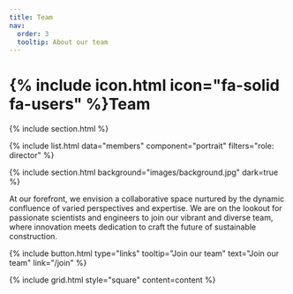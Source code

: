 ```yaml
---
title: Team
nav:
  order: 3
  tooltip: About our team
---
```


# {% include icon.html icon="fa-solid fa-users" %}Team

{% include section.html %}

{% include list.html data="members" component="portrait" filters="role: director" %}

<!-- {% include list.html data="members" component="portrait" filters="role: ^(?!pi$)" %} -->

{% include section.html background="images/background.jpg" dark=true %}

At our forefront, we envision a collaborative space nurtured by the dynamic confluence of varied perspectives and expertise. We are on the lookout for passionate scientists and engineers to join our vibrant and diverse team, where innovation meets dedication to craft the future of sustainable construction.

{%
  include button.html
  type="links"
  tooltip="Join our team"
  text="Join our team"
  link="/join"
%}


{% include grid.html style="square" content=content %}
